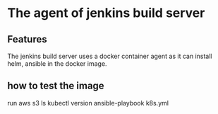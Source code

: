 # The agent of jenkins build server
## Features
The jenkins build server uses a docker container agent as it can install helm, ansible in the docker image.

## how to test the image
run
aws s3 ls
kubectl version
ansible-playbook k8s.yml